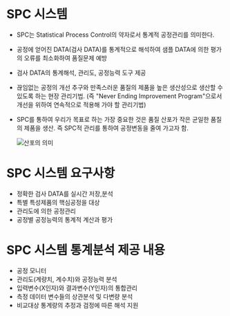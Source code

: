 # SPC 시스템
- SPC는 Statistical Process Control의 약자로서 통계적 공정관리를 의미한다. 
- 공정에 얻어진 DATA(검사 DATA)를 통계적으로 해석하여 샘플 DATA에 의한 평가의 오류를 최소화하여 품질문제 예방
- 검사 DATA의 통계해석, 관리도, 공정능력 도구 제공
- 끊임없는 공정의 개선 추구와 만족스러운 품질의 제품을 높은 생산성으로 생산할 수 있도록 하는 현장 관리기법.
  (즉 "Never Ending Improvement Program"으로서 개선을 위하여 연속적으로 적용해 가야 할 관리기법)
- SPC를 통하여 우리가 목표로 하는 가장 중요한 것은 품질 산포가 작은 균일한 품질의 제품을 생산. 
  즉 SPC적 관리를 통하여 공정변동을 줄여 가고자 함.
  
  ![산포의 의미](http://www.spclink.co.kr/images/sub0101a.jpg)

# SPC 시스템 요구사항
- 정확한 검사 DATA를 실시간 저장,분석
- 특별 특성제품의 핵심공정을 대상
- 관리도에 의한 공정관리
- 공정별 공정능력의 통계적 계산과 평가

# SPC 시스템 통계분석 제공 내용
- 공정 모니터
- 관리도(계량치, 계수치)와 공정능력 분석
- 입력변수(X인자)와 결과변수(Y인자)의 통합관리
- 측정 데이터 변수들의 상관분석 및 다변량 분석
- 비교대상 통계량의 추정과 검정에 따른 해석 지원

